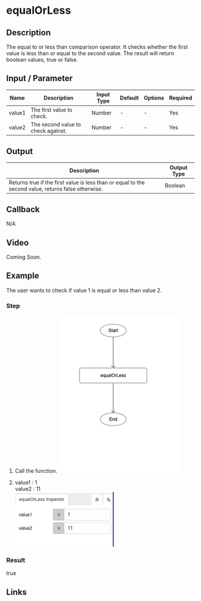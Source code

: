 # equalOrLess

## Description

The equal to or less than comparison operator. It checks whether the first value is less than or equal to the second value. The result will return boolean values, true or false.

## Input / Parameter

| Name | Description | Input Type | Default | Options | Required |
| ------ | ------ | ------ | ------ | ------ | ------ |
| value1 | The first value to check. | Number | - | - | Yes |
| value2 | The second value to check against. | Number | - | - | Yes |

## Output

| Description | Output Type |
| ------ | ------ |
| Returns true if the first value is less than or equal to the second value, returns false otherwise. | Boolean |

## Callback

N/A

## Video

Coming Soon.

<!-- Format: [![Video]({image-path})]({url-link}) -->

## Example

The user wants to check if value 1 is equal or less than value 2.

### Step

1. Call the function.
    ![](./equalOrLess-step-1.png)

2. value1 :  1<br />
   value2 : 11<br />
    ![](./equalOrLess-step-2.png)


### Result

true


## Links
